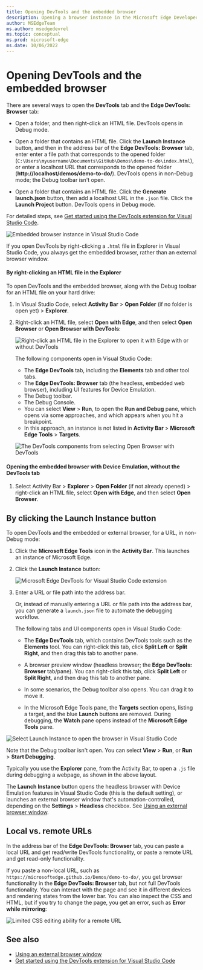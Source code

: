 ```yaml
---
title: Opening DevTools and the embedded browser
description: Opening a browser instance in the Microsoft Edge Developer Tools extension for Visual Studio Code.
author: MSEdgeTeam
ms.author: msedgedevrel
ms.topic: conceptual
ms.prod: microsoft-edge
ms.date: 10/06/2022
---
```

# Opening DevTools and the embedded browser

<!-- Getstart only covers the two main ways of entering debug mode: right-click and Launch Project, and does so in a tour approach of "do all steps using the Demos.  this page covers all ways and is not an end-to-end article/tour.  Only use 1 sections at a time. -->

There are several ways to open the **DevTools** tab and the **Edge DevTools: Browser** tab:

*  Open a folder, and then right-click an HTML file.  DevTools opens in Debug mode.

*  Open a folder that contains an HTML file.  Click the **Launch Instance** button, and then in the address bar of the **Edge DevTools: Browser** tab, enter enter a file path that corresponds to the opened folder (`C:\Users\myusername\Documents\GitHub\Demos\demo-to-do\index.html`), or enter a localhost URL that corresponds to the opened folder (**http://localhost/demos/demo-to-do/**).  DevTools opens in non-Debug mode; the Debug toolbar isn't open.

*  Open a folder that contains an HTML file.  Click the **Generate launch.json** button, then add a localhost URL in the `.json` file.  Click the **Launch Project** button.  DevTools opens in Debug mode.

For detailed steps, see [Get started using the DevTools extension for Visual Studio Code](./get-started.md).

![Embedded browser instance in Visual Studio Code](./open-devtools-and-embedded-browser-images/embedded-browser.png)


If you open DevTools by right-clicking a `.html` file in Explorer in Visual Studio Code, you always get the embedded browser, rather than an external browser window.


#### By right-clicking an HTML file in the Explorer

To open DevTools and the embedded browser, along with the Debug toolbar for an HTML file on your hard drive:

1. In Visual Studio Code, select **Activity Bar** > **Open Folder** (if no folder is open yet) > **Explorer**.

1. Right-click an HTML file, select **Open with Edge**, and then select **Open Browser** or **Open Browser with DevTools**:

   ![Right-click an HTML file in the Explorer to open it with Edge with or without DevTools](./open-devtools-and-embedded-browser-images/context-menu-open-in-code.png)

   The following components open in Visual Studio Code:
   *  The **Edge DevTools** tab, including the **Elements** tab and other tool tabs.
   *  The **Edge DevTools: Browser** tab (the headless, embedded web browser), including UI features for Device Emulation.
   *  The Debug toolbar.
   *  The Debug Console.
   *  You can select **View** > **Run**, to open the **Run and Debug** pane, which opens via some approaches, and which appears when you hit a breakpoint.
   *  In this approach, an instance is not listed in **Activity Bar** > **Microsoft Edge Tools** > **Targets**.

   ![The DevTools components from selecting Open Browser with DevTools](./open-devtools-and-embedded-browser-images/devtools-extension-v211.png)


#### Opening the embedded browser with Device Emulation, without the DevTools tab

1. Select Activity Bar > **Explorer** > **Open Folder** (if not already opened) > right-click an HTML file, select **Open with Edge**, and then select **Open Browser**.
    

<!-- ====================================================================== -->
## By clicking the Launch Instance button

To open DevTools and the embedded or external browser, for a URL, in non-Debug mode:

1. Click the **Microsoft Edge Tools** icon in the **Activity Bar**.  This launches an instance of Microsoft Edge.

1. Click the **Launch Instance** button:

   ![Microsoft Edge DevTools for Visual Studio Code extension](./open-devtools-and-embedded-browser-images/extension-icon.png)

1. Enter a URL or file path into the address bar.

   Or, instead of manually entering a URL or file path into the address bar, you can generate a `launch.json` file to automate the debugging workflow.

   The following tabs and UI components open in Visual Studio Code:

   *  The **Edge DevTools** tab, which contains DevTools tools such as the **Elements** tool.  You can right-click this tab, click **Split Left** or **Split Right**, and then drag this tab to another pane.

   *  A browser preview window (headless browser; the **Edge DevTools: Browser** tab/pane).  You can right-click this tab, click **Split Left** or **Split Right**, and then drag this tab to another pane.

   *  In some scenarios, the Debug toolbar also opens.  You can drag it to move it.

   *  In the Microsoft Edge Tools pane, the **Targets** section opens, listing a target, and the blue **Launch** buttons are removed.  During debugging, the **Watch** pane opens instead of the **Microsoft Edge Tools** pane.

![Select Launch Instance to open the browser in Visual Studio Code](./open-devtools-and-embedded-browser-images/devtools-extension-new-browser-instance.png)

Note that the Debug toolbar isn't open.  You can select **View** > **Run**, or **Run** > **Start Debugging**.
<!-- todo: how to open the Debug toolbar? -->

Typically you use the **Explorer** pane, from the Activity Bar, to open a `.js` file during debugging a webpage, as shown in the above layout.

The **Launch Instance** button opens the headless browser with Device Emulation features in Visual Studio Code (this is the default setting), or launches an external browser window that's automation-controlled, depending on the **Settings** > **Headless** checkbox.  See [Using an external browser window](./external-browser-window.md).


<!-- ====================================================================== -->
## Local vs. remote URLs

In the address bar of the **Edge DevTools: Browser** tab, you can paste a local URL and get read/write DevTools functionality, or paste a remote URL and get read-only functionality.

If you paste a non-local URL, such as `https://microsoftedge.github.io/Demos/demo-to-do/`, you get browser functionality in the **Edge DevTools: Browser** tab, but not full DevTools functionality.  You can interact with the page and see it in different devices and rendering states from the lower bar.  You can also inspect the CSS and HTML, but if you try to change the page, you get an error, such as **Error while mirroring**:

![Limited CSS editing ability for a remote URL](./open-devtools-and-embedded-browser-images/limited-css-edit-ability-for-remote-url.png)


<!-- ====================================================================== -->
## See also

* [Using an external browser window](./external-browser-window.md)
* [Get started using the DevTools extension for Visual Studio Code](./get-started.md)
